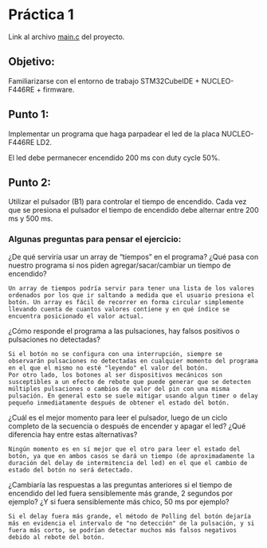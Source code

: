 # Práctica 1

Link al archivo [main.c](./Core/Src/main.c) del proyecto.

## Objetivo:
Familiarizarse con el entorno de trabajo STM32CubeIDE + NUCLEO-F446RE + firmware. 

## Punto 1:
Implementar un programa que haga parpadear el led de la placa NUCLEO-F446RE LD2.

El led debe permanecer encendido 200 ms con duty cycle 50%.

## Punto 2:
Utilizar el pulsador (B1) para controlar el tiempo de encendido.  Cada vez que se presiona el pulsador el tiempo de encendido debe alternar entre 200 ms y 500 ms.

### Algunas preguntas para pensar el ejercicio:

¿De qué serviría usar un array de “tiempos” en el programa? ¿Qué pasa con nuestro programa si nos piden agregar/sacar/cambiar un tiempo de encendido? 
```
Un array de tiempos podría servir para tener una lista de los valores ordenados por los que ir saltando a medida que el usuario presiona el botón. Un array es fácil de recorrer en forma circular simplemente llevando cuenta de cuantos valores contiene y en qué índice se encuentra posicionado el valor actual.
```
¿Cómo responde el programa a las pulsaciones, hay falsos positivos o pulsaciones no detectadas? 
```
Si el botón no se configura con una interrupción, siempre se observarán pulsaciones no detectadas en cualquier momento del programa en el que el mismo no esté "leyendo" el valor del botón. 
Por otro lado, los botones al ser dispositivos mecánicos son susceptibles a un efecto de rebote que puede generar que se detecten múltiples pulsaciones o cambios de valor del pin con una misma pulsación. En general esto se suele mitigar usando algun timer o delay pequeño inmediatamente después de obtener el estado del botón.
```
¿Cuál es el mejor momento para leer el pulsador, luego de un ciclo completo de la secuencia o después de encender y apagar el led? ¿Qué diferencia hay entre estas alternativas?
```
Ningún momento es en sí mejor que el otro para leer el estado del botón, ya que en ambos casos se dará un tiempo (de aproximadamente la duración del delay de intermitencia del led) en el que el cambio de estado del botón no será detectado.
```
¿Cambiaría las respuestas a las preguntas anteriores si el tiempo de encendido del led fuera sensiblemente más grande, 2 segundos por ejemplo? ¿Y si fuera  sensiblemente más chico, 50 ms por ejemplo?
```
Si el delay fuera más grande, el método de Polling del botón dejaría más en evidencia el intervalo de "no detección" de la pulsación, y si fuera más corto, se podrían detectar muchos más falsos negativos debido al rebote del botón.
```

